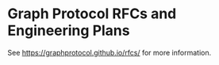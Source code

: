 # Graph Protocol RFCs and Engineering Plans

See https://graphprotocol.github.io/rfcs/ for more information.
